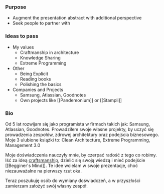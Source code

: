 ### Purpose
- Augment the presentation abstract with additional perspective
- Seek people to partner with

### Ideas to pass

- My values
	- Craftmanship in architecture
	- Knowledge Sharing
	- Extreme Programming
- Other
	- Being Explicit
	- Reading books
	- Polishing the basics
- Companies and Projects
	- Samsung, Atlassian, Goodnotes
	- Own projects like [[Pandemonium]] or [[Stampli]]

### Bio

Od 5 lat rozwijam się jako programista w firmach takich jak:
Samsung, Atlassian, Goodnotes.
Prowadziłem swoje własne projekty, by uczyć się prowadzenia zespołów,
zdrowej architektury oraz podejścia biznesowego.
Moje 3 ulubione książki to:
Clean Architecture, Extreme Programming, Management 3.0

Moje doświadczenia nauczyły mnie, by czerpać radość z tego co robimy.
Iść za ideą [craftsmanship](https://manifesto.softwarecraftsmanship.org/), dzielić się swoją wiedzą i mieć podejście [[Begginer's Mind]].
Te idee wcielam w swoje prezentacje, choć niezauważalne na pierwszy rzut oka.

Teraz poszukuję osób do wymiany doświadczeń,
a w przyszłości zamierzam założyć swój własny zespół.